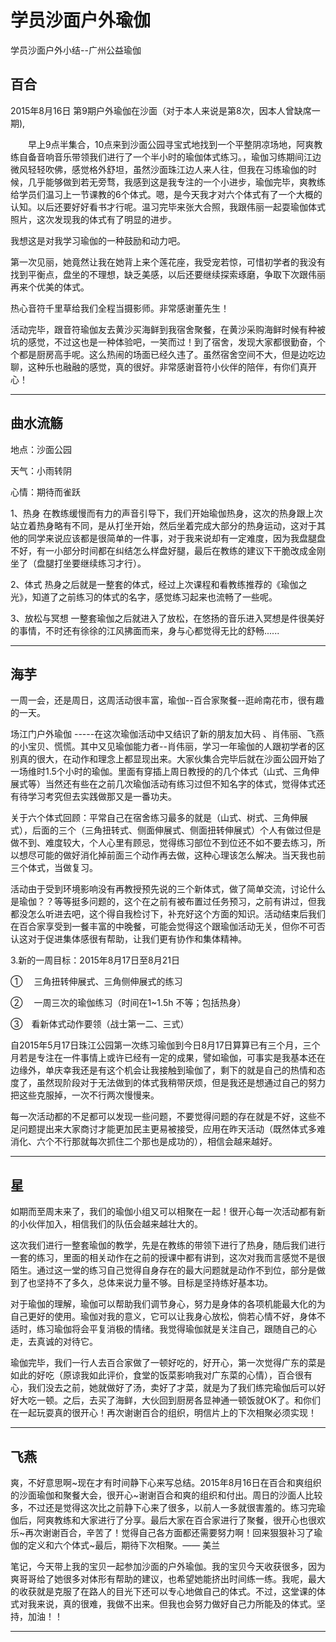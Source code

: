 # 学员沙面户外瑜伽



学员沙面户外小结--广州公益瑜伽

## 百合

2015年8月16日 第9期户外瑜伽在沙面（对于本人来说是第8次，因本人曾缺席一期),

　　早上9点半集合，10点来到沙面公园寻宝式地找到一个平整阴凉场地，阿爽教练自备音响音乐带领我们进行了一个半小时的瑜伽体式练习。，瑜伽习练期间江边微风轻轻吹佛，感觉格外舒坦，虽然沙面珠江边人来人往，但我在习练瑜伽的时候，几乎能够做到若无旁骛，我感到这是我专注的一个小进步，瑜伽完毕，爽教练给学员们温习上一节课教的6个体式。嗯，是今天我才对六个体式有了一个大概的认知。以后还要好好看书才行呢。温习完毕来张大合照，我跟伟丽一起耍瑜伽体式照片，这次发现我的体式有了明显的进步。

我想这是对我学习瑜伽的一种鼓励和动力吧。

第一次见丽，她竟然让我在她背上来个莲花座，我受宠若惊，可惜初学者的我没有找到平衡点，盘坐的不理想，缺乏美感，以后还要继续探索琢磨，争取下次跟伟丽再来个优美的体式。

热心音符千里草给我们全程当摄影师。非常感谢董先生！

活动完毕，跟音符瑜伽友去黄沙买海鲜到我宿舍聚餐，在黄沙采购海鲜时候有种被坑的感觉，不过这也是一种体验吧，一笑而过！到了宿舍，发现大家都很勤奋，个个都是厨房高手呢。这么热闹的场面已经久违了。虽然宿舍空间不大，但是边吃边聊，这种乐也融融的感觉，真的很好。非常感谢音符小伙伴的陪伴，有你们真开心！

---

## 曲水流觞

地点：沙面公园

天气：小雨转阴

心情：期待而雀跃

1、热身 在教练缓慢而有力的声音引导下，我们开始瑜伽热身，这次的热身跟上次站立着热身略有不同，是从打坐开始，然后坐着完成大部分的热身运动，这对于其他的同学来说应该都是很简单的一件事，对于我来说却有一定难度，因为我盘腿盘不好，有一小部分时间都在纠结怎么样盘好腿，最后在教练的建议下干脆改成金刚坐了（盘腿打坐要继续练习才行）。

2、体式 热身之后就是一整套的体式，经过上次课程和看教练推荐的《瑜伽之光》，知道了之前练习的体式的名字，感觉练习起来也流畅了一些呢。

3、放松与冥想 一整套瑜伽之后就进入了放松，在悠扬的音乐进入冥想是件很美好的事情，不时还有徐徐的江风拂面而来，身与心都觉得无比的舒畅......

---

## 海芋

一周一会，还是周日，这周活动很丰富，瑜伽--百合家聚餐--逛岭南花市，很有趣的一天。

场江门户外瑜伽 -----在这次瑜伽活动中又结识了新的朋友加大码 、肖伟丽、飞燕的小宝贝、慌慌。其中又见瑜伽能力者--肖伟丽，学习一年瑜伽的人跟初学者的区别真的很大，在动作和理念上都显现出来。大家伙集合完毕后就在沙面公园开始了一场维时1.5个小时的瑜伽。里面有穿插上周日教授的的几个体式（山式、三角伸展式等）当然还有些在之前几次瑜伽活动有练习过但不知名字的体式，觉得体式还有待学习考究但去实践做那又是一番功夫。

关于六个体式回顾：平常自己在宿舍练习最多的就是（山式、树式、三角伸展式），后面的三个（三角扭转式、侧面伸展式、侧面扭转伸展式）个人有做过但是做不到、难度较大，个人心里有顾忌，觉得练习部位不到位还不如不要去练习，所以想尽可能的做好消化掉前面三个动作再去做，这种心理该怎么解决。当天我也前三个体式，当做复习。

活动由于受到环境影响没有再教授预先说的三个新体式，做了简单交流，讨论什么是瑜伽？？等等挺多问题的，这个在之前有被布置过任务预习，之前有讲过，但我都没怎么听进去吧，这个得自我检讨下，补充好这个方面的知识。活动结束后我们在百合家享受到一餐丰富的中晚餐，可能会觉得这个跟瑜伽活动无关，但你不可否认这对于促进集体感很有帮助，让我们更有协作和集体精神。

3.新的一周目标：2015年8月17日至8月21日

① 　三角扭转伸展式、三角侧伸展式的练习

② 　一周三次的瑜伽练习（时间在1~1.5h 不等；包括热身）

③　看新体式动作要领（战士第一二、三式）

自2015年5月17日珠江公园第一次练习瑜伽到今日8月17日算算已有三个月，三个月若是专注在一件事情上或许已经有一定的成果，譬如瑜伽，可事实是我基本还在边缘外，单庆幸我还是有这个机会让我接触到瑜伽了，剩下的就是自己的热情和态度了，虽然现阶段对于无法做到的体式我稍带厌烦，但是我还是想通过自己的努力把这些克服掉，一次不行两次慢慢来。

每一次活动都的不足都可以发现一些问题，不要觉得问题的存在就是不好，这些不足问题提出来大家商讨才能更加民主更易被接受，应用在昨天活动（既然体式多难消化、六个不行那就每次抓住二个那也是成功的），相信会越来越好。

---

## 星

如期而至周末来了，我们的瑜伽小组又可以相聚在一起！很开心每一次活动都有新的小伙伴加入，相信我们的队伍会越来越壮大的。

这次我们进行一整套瑜伽的教学，先是在教练的带领下进行了热身，随后我们进行一套的练习，里面的相关动作在之前的授课中都有讲到，这次对我而言感觉不是很陌生。通过这一堂的练习自己觉得自身存在的最大问题就是动作不到位，部分是做到了也坚持不了多久，总体来说力量不够。目标是坚持练好基本功。

对于瑜伽的理解，瑜伽可以帮助我们调节身心，努力是身体的各项机能最大化的为自己更好的使用。瑜伽对我的意义，它可以让我身心放松，倘若心情不好，身体不适时，练习瑜伽将会平复消极的情绪。我觉得瑜伽就是关注自己，跟随自己的心走，去真诚的对待它。

瑜伽完毕，我们一行人去百合家做了一顿好吃的，好开心，第一次觉得广东的菜是如此的好吃（原谅我如此评价，食堂的饭菜影响我对广东菜的心情），百合很有心，我们没去之前，她就做好了汤，卖好了才菜，就是为了我们练完瑜伽后可以好好大吃一顿。之后，去买了海鲜，大伙回到厨房各显神通一顿饭就OK了。和你们在一起玩耍真的很开心！再次谢谢百合的组织，明信片上的下次相聚必须实现！

---

## 飞燕

爽，不好意思啊~现在才有时间静下心来写总结。2015年8月16日在百合和爽组织的沙面瑜伽和聚餐大会，很开心~谢谢百合和爽的组织和付出。周日的沙面人比较多，不过还是觉得这次比之前静下心来了很多，以前人一多就很害羞的。练习完瑜伽后，阿爽教练和大家进行了分享。最后大家在百合家进行了聚餐，很开心也很欢乐~再次谢谢百合，辛苦了！觉得自己各方面都还需要努力啊！回来狠狠补习了瑜伽的定义和六个体式~最后，期待下次相聚。—— 美兰

笔记，今天带上我的宝贝一起参加沙面的户外瑜伽。我的宝贝今天收获很多，因为爽哥哥给了她很多对体形有帮助的建议，也希望她能挤出时间练一练。我呢，最大的收获就是克服了在路人的目光下还可以专心地做自己的体式。不过，这堂课的体式对我来说，真的很难，我做不出来。但我也会努力做好自己力所能及的体式。坚持，加油！！

---

